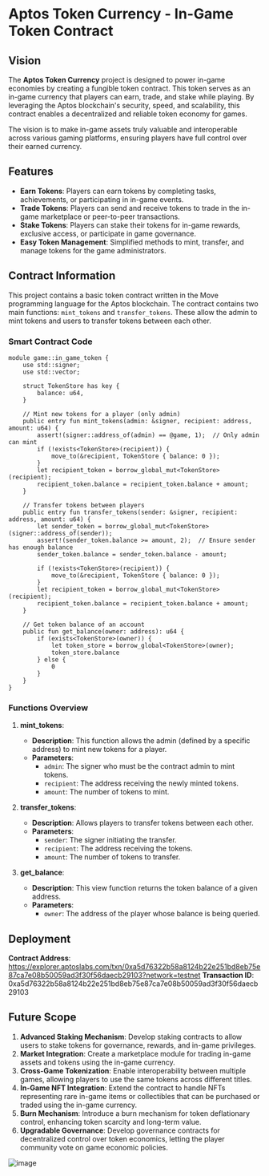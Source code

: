 # Aptos Token Currency - In-Game Token Contract

## Vision

The **Aptos Token Currency** project is designed to power in-game economies by creating a fungible token contract. This token serves as an in-game currency that players can earn, trade, and stake while playing. By leveraging the Aptos blockchain's security, speed, and scalability, this contract enables a decentralized and reliable token economy for games.

The vision is to make in-game assets truly valuable and interoperable across various gaming platforms, ensuring players have full control over their earned currency.

## Features

- **Earn Tokens**: Players can earn tokens by completing tasks, achievements, or participating in in-game events.
- **Trade Tokens**: Players can send and receive tokens to trade in the in-game marketplace or peer-to-peer transactions.
- **Stake Tokens**: Players can stake their tokens for in-game rewards, exclusive access, or participate in game governance.
- **Easy Token Management**: Simplified methods to mint, transfer, and manage tokens for the game administrators.
  
## Contract Information

This project contains a basic token contract written in the Move programming language for the Aptos blockchain. The contract contains two main functions: `mint_tokens` and `transfer_tokens`. These allow the admin to mint tokens and users to transfer tokens between each other.

### Smart Contract Code

```move
module game::in_game_token {
    use std::signer;
    use std::vector;

    struct TokenStore has key {
        balance: u64,
    }

    // Mint new tokens for a player (only admin)
    public entry fun mint_tokens(admin: &signer, recipient: address, amount: u64) {
        assert!(signer::address_of(admin) == @game, 1);  // Only admin can mint
        if (!exists<TokenStore>(recipient)) {
            move_to(&recipient, TokenStore { balance: 0 });
        }
        let recipient_token = borrow_global_mut<TokenStore>(recipient);
        recipient_token.balance = recipient_token.balance + amount;
    }

    // Transfer tokens between players
    public entry fun transfer_tokens(sender: &signer, recipient: address, amount: u64) {
        let sender_token = borrow_global_mut<TokenStore>(signer::address_of(sender));
        assert!(sender_token.balance >= amount, 2);  // Ensure sender has enough balance
        sender_token.balance = sender_token.balance - amount;
        
        if (!exists<TokenStore>(recipient)) {
            move_to(&recipient, TokenStore { balance: 0 });
        }
        let recipient_token = borrow_global_mut<TokenStore>(recipient);
        recipient_token.balance = recipient_token.balance + amount;
    }

    // Get token balance of an account
    public fun get_balance(owner: address): u64 {
        if (exists<TokenStore>(owner)) {
            let token_store = borrow_global<TokenStore>(owner);
            token_store.balance
        } else {
            0
        }
    }
}
```

### Functions Overview

1. **mint_tokens**: 
   - **Description**: This function allows the admin (defined by a specific address) to mint new tokens for a player.
   - **Parameters**: 
     - `admin`: The signer who must be the contract admin to mint tokens.
     - `recipient`: The address receiving the newly minted tokens.
     - `amount`: The number of tokens to mint.
   
2. **transfer_tokens**: 
   - **Description**: Allows players to transfer tokens between each other.
   - **Parameters**: 
     - `sender`: The signer initiating the transfer.
     - `recipient`: The address receiving the tokens.
     - `amount`: The number of tokens to transfer.
   
3. **get_balance**: 
   - **Description**: This view function returns the token balance of a given address.
   - **Parameters**: 
     - `owner`: The address of the player whose balance is being queried.

## Deployment
**Contract Address**: https://explorer.aptoslabs.com/txn/0xa5d76322b58a8124b22e251bd8eb75e87ca7e08b50059ad3f30f56daecb29103?network=testnet
**Transaction ID**: 0xa5d76322b58a8124b22e251bd8eb75e87ca7e08b50059ad3f30f56daecb29103

## Future Scope

1. **Advanced Staking Mechanism**: Develop staking contracts to allow users to stake tokens for governance, rewards, and in-game privileges.
2. **Market Integration**: Create a marketplace module for trading in-game assets and tokens using the in-game currency.
3. **Cross-Game Tokenization**: Enable interoperability between multiple games, allowing players to use the same tokens across different titles.
4. **In-Game NFT Integration**: Extend the contract to handle NFTs representing rare in-game items or collectibles that can be purchased or traded using the in-game currency.
5. **Burn Mechanism**: Introduce a burn mechanism for token deflationary control, enhancing token scarcity and long-term value.
6. **Upgradable Governance**: Develop governance contracts for decentralized control over token economics, letting the player community vote on game economic policies.

![image](https://github.com/user-attachments/assets/a8dc4689-8c55-4b73-921b-1b30fec59640)
